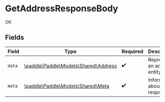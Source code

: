 # GetAddressResponseBody

OK


## Fields

| Field                                                                  | Type                                                                   | Required                                                               | Description                                                            |
| ---------------------------------------------------------------------- | ---------------------------------------------------------------------- | ---------------------------------------------------------------------- | ---------------------------------------------------------------------- |
| `data`                                                                 | [\paddle\Paddle\Models\Shared\Address](../../Models/Shared/Address.md) | :heavy_check_mark:                                                     | Represents an address entity.                                          |
| `meta`                                                                 | [\paddle\Paddle\Models\Shared\Meta](../../Models/Shared/Meta.md)       | :heavy_check_mark:                                                     | Information about this response.                                       |